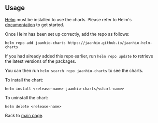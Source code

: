 ## Usage

[Helm](https://helm.sh) must be installed to use the charts. Please refer to
Helm's [documentation](https://helm.sh/docs) to get started.

Once Helm has been set up correctly, add the repo as follows:

```
helm repo add jaanhio-charts https://jaanhio.github.io/jaanhio-helm-charts
```

If you had already added this repo earlier, run `helm repo update` to retrieve
the latest versions of the packages.

You can then run `helm search repo jaanhio-charts` to see the charts.

To install the <chart-name> chart:

    helm install <release-name> jaanhio-charts/<chart-name>

To uninstall the chart:

    helm delete <release-name>

Back to [main page](https://jaanhio.me).
